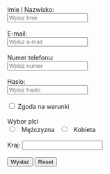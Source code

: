 <!DOCTYPE html>
<html>
<head>
<title>Page Title</title>
</head>
<body>
Imie I Nazwisko:
<br>
<input type="text" name="Imie i Nazwisko" placeholder="Wpisz Imie">
<br>
<br>
E-mail:
<br>
<input type="email" placeholder="Wpisz e-mail">
<br>
<br>
Numer telefonu:
<br>
<input type="phone number" placeholder="Wpisz numer">
<br>
<br>
Haslo:
<br>
  <input type="password" id="password" name="password" placeholder="Wpisz haslo">
<br>
<br>
 <input type="checkbox" id="zgoda" name="zgoda" value="zgoda">
  <label for="vehicle1">Zgoda na warunki</label><br>
<br>
Wybor plci
<br>
<input type="radio" id="male" name="gender" value="Male">
  <label for="html">Mężczyzna</label>
  <input type="radio" id="male" name="gender" value="Female">
  <label for="css">Kobieta</label><br>
<br>
Kraj:
<input list="Kraj">
<datalist id="Kraj">
    <option value="United States">United States</option>
    <option value="Afghanistan">Afghanistan</option>
    <option value="Albania">Albania</option>
    <option value="Algeria">Algeria</option>
    <option value="American Samoa">American Samoa</option>
    <option value="Andorra">Andorra</option>
    <option value="Angola">Angola</option>
    <option value="Anguilla">Anguilla</option>
    <option value="Antartica">Antarctica</option>
    <option value="Antigua and Barbuda">Antigua and Barbuda</option>
    <option value="Argentina">Argentina</option>
    <option value="Armenia">Armenia</option>
    <option value="Aruba">Aruba</option>
    <option value="Australia">Australia</option>
    <option value="Austria">Austria</option>
    <option value="Azerbaijan">Azerbaijan</option>
    <option value="Bahamas">Bahamas</option>
    <option value="Bahrain">Bahrain</option>
    <option value="Bangladesh">Bangladesh</option>
    <option value="Barbados">Barbados</option>
    <option value="Belarus">Belarus</option>
    <option value="Belgium">Belgium</option>
    <option value="Belize">Belize</option>
    <option value="Benin">Benin</option>
    <option value="Bermuda">Bermuda</option>
    <option value="Bhutan">Bhutan</option>
    <option value="Bolivia">Bolivia</option>
    <option value="Bosnia and Herzegowina">Bosnia and Herzegowina</option>
    <option value="Botswana">Botswana</option>
    <option value="Bouvet Island">Bouvet Island</option>
    <option value="Brazil">Brazil</option>
    <option value="British Indian Ocean Territory">British Indian Ocean Territory</option>
    <option value="Brunei Darussalam">Brunei Darussalam</option>
    <option value="Bulgaria">Bulgaria</option>
    <option value="Burkina Faso">Burkina Faso</option>
    <option value="Burundi">Burundi</option>
    <option value="Cambodia">Cambodia</option>
    <option value="Cameroon">Cameroon</option>
    <option value="Canada">Canada</option>
    <option value="Cape Verde">Cape Verde</option>
    <option value="Cayman Islands">Cayman Islands</option>
    <option value="Central African Republic">Central African Republic</option>
    <option value="Chad">Chad</option>
    <option value="Chile">Chile</option>
    <option value="China">China</option>
    <option value="Christmas Island">Christmas Island</option>
    <option value="Cocos Islands">Cocos (Keeling) Islands</option>
    <option value="Colombia">Colombia</option>
    <option value="Comoros">Comoros</option>
    <option value="Congo">Congo</option>
    <option value="Congo">Congo, the Democratic Republic of the</option>
    <option value="Cook Islands">Cook Islands</option>
    <option value="Costa Rica">Costa Rica</option>
    <option value="Cota D'Ivoire">Cote d'Ivoire</option>
    <option value="Croatia">Croatia (Hrvatska)</option>
    <option value="Cuba">Cuba</option>
    <option value="Cyprus">Cyprus</option>
    <option value="Czech Republic">Czech Republic</option>
    <option value="Denmark">Denmark</option>
    <option value="Djibouti">Djibouti</option>
    <option value="Dominica">Dominica</option>
    <option value="Dominican Republic">Dominican Republic</option>
    <option value="East Timor">East Timor</option>
    <option value="Ecuador">Ecuador</option>
    <option value="Egypt">Egypt</option>
    <option value="El Salvador">El Salvador</option>
    <option value="Equatorial Guinea">Equatorial Guinea</option>
    <option value="Eritrea">Eritrea</option>
    <option value="Estonia">Estonia</option>
    <option value="Ethiopia">Ethiopia</option>
    <option value="Falkland Islands">Falkland Islands (Malvinas)</option>
    <option value="Faroe Islands">Faroe Islands</option>
    <option value="Fiji">Fiji</option>
    <option value="Finland">Finland</option>
    <option value="France">France</option>
    <option value="France Metropolitan">France, Metropolitan</option>
    <option value="French Guiana">French Guiana</option>
    <option value="French Polynesia">French Polynesia</option>
    <option value="French Southern Territories">French Southern Territories</option>
    <option value="Gabon">Gabon</option>
    <option value="Gambia">Gambia</option>
    <option value="Georgia">Georgia</option>
    <option value="Germany">Germany</option>
    <option value="Ghana">Ghana</option>
    <option value="Gibraltar">Gibraltar</option>
    <option value="Greece">Greece</option>
    <option value="Greenland">Greenland</option>
    <option value="Grenada">Grenada</option>
    <option value="Guadeloupe">Guadeloupe</option>
    <option value="Guam">Guam</option>
    <option value="Guatemala">Guatemala</option>
    <option value="Guinea">Guinea</option>
    <option value="Guinea-Bissau">Guinea-Bissau</option>
    <option value="Guyana">Guyana</option>
    <option value="Haiti">Haiti</option>
    <option value="Heard and McDonald Islands">Heard and Mc Donald Islands</option>
    <option value="Holy See">Holy See (Vatican City State)</option>
    <option value="Honduras">Honduras</option>
    <option value="Hong Kong">Hong Kong</option>
    <option value="Hungary">Hungary</option>
    <option value="Iceland">Iceland</option>
    <option value="India">India</option>
    <option value="Indonesia">Indonesia</option>
    <option value="Iran">Iran (Islamic Republic of)</option>
    <option value="Iraq">Iraq</option>
    <option value="Ireland">Ireland</option>
    <option value="Israel">Israel</option>
    <option value="Italy">Italy</option>
    <option value="Jamaica">Jamaica</option>
    <option value="Japan">Japan</option>
    <option value="Jordan">Jordan</option>
    <option value="Kazakhstan">Kazakhstan</option>
    <option value="Kenya">Kenya</option>
    <option value="Kiribati">Kiribati</option>
    <option value="Democratic People's Republic of Korea">Korea, Democratic People's Republic of</option>
    <option value="Korea">Korea, Republic of</option>
    <option value="Kuwait">Kuwait</option>
    <option value="Kyrgyzstan">Kyrgyzstan</option>
    <option value="Lao">Lao People's Democratic Republic</option>
    <option value="Latvia">Latvia</option>
    <option value="Lebanon">Lebanon</option>
    <option value="Lesotho">Lesotho</option>
    <option value="Liberia">Liberia</option>
    <option value="Libyan Arab Jamahiriya">Libyan Arab Jamahiriya</option>
    <option value="Liechtenstein">Liechtenstein</option>
    <option value="Lithuania">Lithuania</option>
    <option value="Luxembourg">Luxembourg</option>
    <option value="Macau">Macau</option>
    <option value="Macedonia">Macedonia, The Former Yugoslav Republic of</option>
    <option value="Madagascar">Madagascar</option>
    <option value="Malawi">Malawi</option>
    <option value="Malaysia">Malaysia</option>
    <option value="Maldives">Maldives</option>
    <option value="Mali">Mali</option>
    <option value="Malta">Malta</option>
    <option value="Marshall Islands">Marshall Islands</option>
    <option value="Martinique">Martinique</option>
    <option value="Mauritania">Mauritania</option>
    <option value="Mauritius">Mauritius</option>
    <option value="Mayotte">Mayotte</option>
    <option value="Mexico">Mexico</option>
    <option value="Micronesia">Micronesia, Federated States of</option>
    <option value="Moldova">Moldova, Republic of</option>
    <option value="Monaco">Monaco</option>
    <option value="Mongolia">Mongolia</option>
    <option value="Montserrat">Montserrat</option>
    <option value="Morocco">Morocco</option>
    <option value="Mozambique">Mozambique</option>
    <option value="Myanmar">Myanmar</option>
    <option value="Namibia">Namibia</option>
    <option value="Nauru">Nauru</option>
    <option value="Nepal">Nepal</option>
    <option value="Netherlands">Netherlands</option>
    <option value="Netherlands Antilles">Netherlands Antilles</option>
    <option value="New Caledonia">New Caledonia</option>
    <option value="New Zealand">New Zealand</option>
    <option value="Nicaragua">Nicaragua</option>
    <option value="Niger">Niger</option>
    <option value="Nigeria">Nigeria</option>
    <option value="Niue">Niue</option>
    <option value="Norfolk Island">Norfolk Island</option>
    <option value="Northern Mariana Islands">Northern Mariana Islands</option>
    <option value="Norway">Norway</option>
    <option value="Oman">Oman</option>
    <option value="Pakistan">Pakistan</option>
    <option value="Palau">Palau</option>
    <option value="Panama">Panama</option>
    <option value="Papua New Guinea">Papua New Guinea</option>
    <option value="Paraguay">Paraguay</option>
    <option value="Peru">Peru</option>
    <option value="Philippines">Philippines</option>
    <option value="Pitcairn">Pitcairn</option>
    <option value="Poland">Poland</option>
    <option value="Portugal">Portugal</option>
    <option value="Puerto Rico">Puerto Rico</option>
    <option value="Qatar">Qatar</option>
    <option value="Reunion">Reunion</option>
    <option value="Romania">Romania</option>
    <option value="Russia">Russian Federation</option>
    <option value="Rwanda">Rwanda</option>
    <option value="Saint Kitts and Nevis">Saint Kitts and Nevis</option> 
    <option value="Saint Lucia">Saint LUCIA</option>
    <option value="Saint Vincent">Saint Vincent and the Grenadines</option>
    <option value="Samoa">Samoa</option>
    <option value="San Marino">San Marino</option>
    <option value="Sao Tome and Principe">Sao Tome and Principe</option> 
    <option value="Saudi Arabia">Saudi Arabia</option>
    <option value="Senegal">Senegal</option>
    <option value="Seychelles">Seychelles</option>
    <option value="Sierra">Sierra Leone</option>
    <option value="Singapore">Singapore</option>
    <option value="Slovakia">Slovakia (Slovak Republic)</option>
    <option value="Slovenia">Slovenia</option>
    <option value="Solomon Islands">Solomon Islands</option>
    <option value="Somalia">Somalia</option>
    <option value="South Africa">South Africa</option>
    <option value="South Georgia">South Georgia and the South Sandwich Islands</option>
    <option value="Span">Spain</option>
    <option value="Sri Lanka">Sri Lanka</option>
    <option value="St. Helena">St. Helena</option>
    <option value="St. Pierre and Miguelon">St. Pierre and Miquelon</option>
    <option value="Sudan">Sudan</option>
    <option value="Suriname">Suriname</option>
    <option value="Svalbard">Svalbard and Jan Mayen Islands</option>
    <option value="Swaziland">Swaziland</option>
    <option value="Sweden">Sweden</option>
    <option value="Switzerland">Switzerland</option>
    <option value="Syria">Syrian Arab Republic</option>
    <option value="Taiwan">Taiwan, Province of China</option>
    <option value="Tajikistan">Tajikistan</option>
    <option value="Tanzania">Tanzania, United Republic of</option>
    <option value="Thailand">Thailand</option>
    <option value="Togo">Togo</option>
    <option value="Tokelau">Tokelau</option>
    <option value="Tonga">Tonga</option>
    <option value="Trinidad and Tobago">Trinidad and Tobago</option>
    <option value="Tunisia">Tunisia</option>
    <option value="Turkey">Turkey</option>
    <option value="Turkmenistan">Turkmenistan</option>
    <option value="Turks and Caicos">Turks and Caicos Islands</option>
    <option value="Tuvalu">Tuvalu</option>
    <option value="Uganda">Uganda</option>
    <option value="Ukraine">Ukraine</option>
    <option value="United Arab Emirates">United Arab Emirates</option>
    <option value="United Kingdom">United Kingdom</option>
    <option value="United States Minor Outlying Islands">United States Minor Outlying Islands</option>
    <option value="Uruguay">Uruguay</option>
    <option value="Uzbekistan">Uzbekistan</option>
    <option value="Vanuatu">Vanuatu</option>
    <option value="Venezuela">Venezuela</option>
    <option value="Vietnam">Viet Nam</option>
    <option value="Virgin Islands (British)">Virgin Islands (British)</option>
    <option value="Virgin Islands (U.S)">Virgin Islands (U.S.)</option>
    <option value="Wallis and Futana Islands">Wallis and Futuna Islands</option>
    <option value="Western Sahara">Western Sahara</option>
    <option value="Yemen">Yemen</option>
    <option value="Serbia">Serbia</option>
    <option value="Zambia">Zambia</option>
    <option value="Zimbabwe">Zimbabwe</option>
</datalist>
<br>
<br>
<form>
<button type="button" onclick="alert('Formuła została wysłana')">Wysłać</button>
  <input type="reset" value="Reset">
  </form>
</body>
</html>
